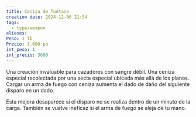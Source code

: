 ```yaml
---
title: Ceniza de Tuétano
creation date: 2024-12-06 21:54
tags:
  - type/weapon
aliases: 
Peso: 1 lb
Precio: 3.600 po
int_peso: 1
int_precio: 3600
---
```

Una creación invaluable para cazadores con sangre débil. Una ceniza especial recolectada por una secta especial ubicada más allá de los planos. Cargar un arma de fuego con ceniza aumenta el dado de daño del siguiente disparo en un dado. 

Esta mejora desaparece si el disparo no se realiza dentro de un minuto de la carga. También se vuelve ineficaz si el arma de fuego se aleja de tu mano.